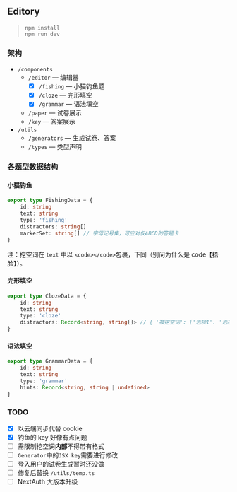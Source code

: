 ## Editory

> ```
> npm install
> npm run dev
> ```

### 架构

- `/components`
  - `/editor` — 编辑器
    - [x] `/fishing` — 小猫钓鱼题
    - [x] `/cloze` — 完形填空
    - [x] `/grammar` — 语法填空
  - `/paper` — 试卷展示
  - `/key` — 答案展示
- `/utils`
  - `/generators` — 生成试卷、答案
  - `/types` — 类型声明

### 各题型数据结构

#### 小猫钓鱼

```ts
export type FishingData = {
    id: string
    text: string
    type: 'fishing'
    distractors: string[]
    markerSet: string[] // 字母记号集，可应对仅ABCD的答题卡
}
```

注：挖空词在 `text` 中以 `<code></code>`包裹，下同（别问为什么是 code【捂脸】）。

#### 完形填空

```ts
export type ClozeData = {
    id: string
    text: string
    type: 'cloze'
    distractors: Record<string, string[]> // { '被挖空词': ['选项1'. '选项2', '选项3'] }
}
```

#### 语法填空

```ts
export type GrammarData = {
    id: string
    text: string
    type: 'grammar'
    hints: Record<string, string | undefined>
}
```

### TODO

- [x] 以云端同步代替 cookie
- [x] 钓鱼的 key 好像有点问题
- [ ] 需限制挖空词**内部**不得带有格式
- [ ] `Generator`中的`JSX key`需要进行修改
- [ ] 登入用户的试卷生成暂时还没做
- [ ] 修复后替换 `/utils/temp.ts`
- [ ] NextAuth 大版本升级
